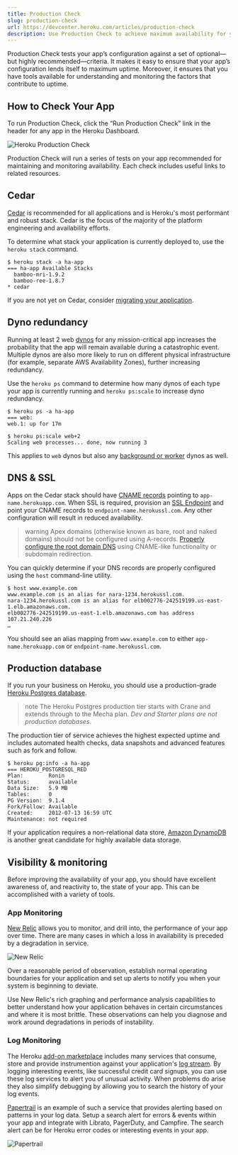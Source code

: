 ```yaml
---
title: Production Check
slug: production-check
url: https://devcenter.heroku.com/articles/production-check
description: Use Production Check to achieve maximum availability for your Heroku application.
---
```


Production Check tests your app’s configuration against a set of optional—but highly recommended—criteria. It makes it easy to ensure that your app’s configuration lends itself to maximum uptime. Moreover, it ensures that you have tools available for understanding and monitoring the factors that contribute to uptime.

## How to Check Your App

To run Production Check, click the “Run Production Check” link in the header for any app in the Heroku Dashboard.

![Heroku Production Check](https://s3.amazonaws.com/heroku.devcenter/heroku_assets/images/166-original.jpg?1366938447 'Heroku Production Check')

Production Check will run a series of tests on your app recommended for maintaining and monitoring availability. Each check includes useful links to related resources.

## Cedar

[Cedar](cedar) is recommended for all applications and is Heroku's most performant and robust stack. Cedar is the focus of the majority of the platform engineering and availability efforts.

To determine what stack your application is currently deployed to, use the `heroku stack` command.

```term
$ heroku stack -a ha-app
=== ha-app Available Stacks
  bamboo-mri-1.9.2
  bamboo-ree-1.8.7
* cedar
```

If you are not yet on Cedar, consider [migrating your application](cedar-migration).

## Dyno redundancy

Running at least 2 web [dynos](dynos) for any mission-critical app increases the probability that the app will remain available during a catastrophic event. Multiple dynos are also more likely to run on different physical infrastructure (for example, separate AWS Availability Zones), further increasing redundancy.

Use the `heroku ps` command to determine how many dynos of each type your app is currently running and `heroku ps:scale` to increase dyno redundancy.

```term
$ heroku ps -a ha-app
=== web:
web.1: up for 17m

$ heroku ps:scale web+2
Scaling web processes... done, now running 3
```

This applies to `web` dynos but also any [background or worker](background-jobs-queueing) dynos as well.

## DNS & SSL

Apps on the Cedar stack should have [CNAME records](custom-domains#custom-subdomains) pointing to `app-name.herokuapp.com`. When SSL is required, provision an [SSL Endpoint](https://devcenter.heroku.com/articles/ssl-endpoint) and point your CNAME records to `endpoint-name.herokussl.com`. Any other configuration will result in reduced availability.

> warning
> Apex domains (otherwise known as bare, root and naked domains) should not be configured using A-records. [Properly configure the root domain DNS](apex-domains) using CNAME-like functionality or subdomain redirection.

You can quickly determine if your DNS records are properly configured using the `host` command-line utility.

```term
$ host www.example.com
www.example.com is an alias for nara-1234.herokussl.com.
nara-1234.herokussl.com is an alias for elb002776-242519199.us-east-1.elb.amazonaws.com.
elb002776-242519199.us-east-1.elb.amazonaws.com has address 107.21.240.226
…
```

You should see an alias mapping from `www.example.com` to either `app-name.herokuapp.com` or `endpoint-name.herokussl.com`.

## Production database

If you run your business on Heroku, you should use a production-grade [Heroku Postgres database](https://addons.heroku.com/heroku-postgresql).

> note
> The Heroku Postgres production tier starts with Crane and extends through to the Mecha plan. *Dev and Starter plans are not production databases*.

The production tier of service achieves the highest expected uptime and includes automated health checks, data snapshots and advanced features such as fork and follow.

```term
$ heroku pg:info -a ha-app
=== HEROKU_POSTGRESQL_RED
Plan:        Ronin
Status:      available
Data Size:   5.9 MB
Tables:      0
PG Version:  9.1.4
Fork/Follow: Available
Created:     2012-07-13 16:59 UTC
Maintenance: not required
```

If your application requires a non-relational data store, [Amazon DynamoDB](http://aws.amazon.com/dynamodb/) is another great candidate for highly available data storage.

## Visibility & monitoring

Before improving the availability of your app, you should have excellent awareness of, and reactivity to, the state of your app. This can be accomplished with a variety of tools.

### App Monitoring

[New Relic](newrelic) allows you to monitor, and drill into, the performance of your app over time. There are many cases in which a loss in availability is preceded by a degradation in service.

![New Relic](https://dl.dropbox.com/u/674401/devcenter/newrelic.png)

Over a reasonable period of observation, establish normal operating boundaries for your application and set up alerts to notify you when your system is beginning to deviate.

Use New Relic's rich graphing and performance analysis capabilities to better understand how your application behaves in certain circumstances and where it is most brittle. These observations can help you diagnose and work around degradations in periods of instability.

### Log Monitoring

The Heroku [add-on marketplace](https://addons.heroku.com/) includes many services that consume, store and provide instrumention against your application's [log stream](logging). By logging interesting events, like successful credit card signups, you can use these log services to alert you of unusual activity. When problems do arise they also simplify debugging by allowing you to search the history of your log events.

[Papertrail](https://papertrailapp.com/) is an example of such a service that provides alerting based on patterns in your log data. Setup a search alert for errors & events within your app and integrate with Librato, PagerDuty, and Campfire. The search alert can be for Heroku error codes or interesting events in your app.

![Papertrail](https://dl.dropbox.com/u/674401/devcenter/Screen%2520Shot%25202012-07-12%2520at%25209.16.png)